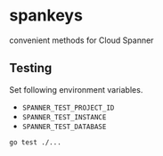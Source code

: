 # spankeys
convenient methods for Cloud Spanner

## Testing

Set following environment variables.

- `SPANNER_TEST_PROJECT_ID`
- `SPANNER_TEST_INSTANCE`
- `SPANNER_TEST_DATABASE`

```
go test ./...
```
